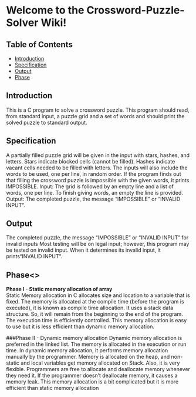

# Welcome to the Crossword-Puzzle-Solver Wiki!

## Table of Contents

- [Introduction](#Introduction)
- [Specification](#Specification)
- [Output](#Output)
- [Phase ](#Phase)


## Introduction

This is a C program to solve a crossword puzzle. This program should read, from standard input, a puzzle grid and a set of words and should print the solved puzzle to standard output. 

## Specification

A partially filled puzzle grid will be given in the input with stars, hashes, and letters. Stars indicate blocked cells (cannot be filled). Hashes indicate vacant cells needed to be filled with letters. The inputs will also include the words to be used, one per line, in random order. If  the program finds out that filling the crossword puzzle is impossible with the given words, it prints IMPOSSIBLE.
Input:
The grid is followed by an empty line and a list of words, one per line. To finish giving words, an empty
the line is provided.
Output:
The completed puzzle, the message “IMPOSSIBLE” or “INVALID INPUT”. 

## Output

The completed puzzle, the message “IMPOSSIBLE” or “INVALID INPUT” for invalid inputs
 Most testing will be on legal input; however, this  program may be tested on invalid input. When it determines its invalid input, it prints“INVALID INPUT”. 

## Phase<>
**Phase I - Static memory allocation of array** <br>
Static Memory allocation in C allocates size and location to a variable 
that is fixed. The memory is allocated at the compile time (before the program is executed), it is known as compile time allocation. It uses a stack data structure. So, it will remain from the beginning to the end of the program. The execution time is efficiently controlled. This memory 
allocation is easy to use but it is less efficient than dynamic memory allocation.

###Phase II - Dynamic memory allocation 
Dynamic memory allocation is preferred in the linked list. The memory 
is allocated in the execution or run time. In dynamic memory allocation, 
it performs memory allocation manually by the programmer. Memory is 
allocated on the heap, and non-static and local variables get memory allocated 
on Stack. Also, it is very flexible. Programmers are free to allocate and 
deallocate memory whenever they need it. If the programmer doesn’t 
deallocate memory, it causes a memory leak. This memory allocation is a 
bit complicated but it is more efficient than static memory allocation
